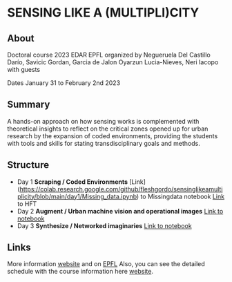 # SENSING LIKE A (MULTIPLI)CITY

## About 

Doctoral course 2023  EDAR EPFL organized by Negueruela Del Castillo Darío, Savicic Gordan, Garcia de Jalon Oyarzun Lucia-Nieves, Neri Iacopo with guests

Dates January 31 to February 2nd 2023

## Summary 

A hands-on approach on how sensing works is complemented with theoretical insights to reflect on the critical zones opened up for urban research by the expansion of coded environments, providing the students with tools and skills for stating transdisciplinary goals and methods.

## Structure

- Day 1 **Scraping / Coded Environments** [Link] (https://colab.research.google.com/github/fleshgordo/sensinglikeamultiplicity/blob/main/day1/Missing_data.ipynb) to Missingdata notebook [Link](https://colab.research.google.com/github/fleshgordo/sensinglikeamultiplicity/blob/main/day1/HFT_analysis.ipynb) to HFT
- Day 2 **Augment / Urban machine vision and operational images** [Link to notebook]()
- Day 3 **Synthesize / Networked imaginaries** [Link to notebook]()

## Links

More information [website](https://sensingmultiplicity.carrd.co/) and on [EPFL](https://edu.epfl.ch/coursebook/en/sensing-like-a-multipli-city-AR-638)
Also, you can see the detailed schedule with the course information here [website](https://docs.google.com/document/d/1UFmmDXjuW1bcLHcLnEWHI6Np5oN0fRXChWQawr0zB-U/edit?usp=sharing).
